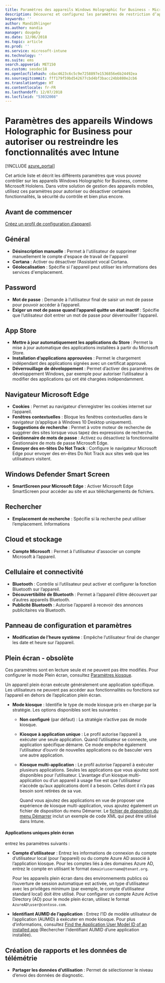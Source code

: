 ```yaml
---
title: Paramètres des appareils Windows Holographic for Business - Microsoft Intune - Azure | Microsoft Docs
description: Découvrez et configurez les paramètres de restriction d’appareil dans Microsoft Intune pour Windows Holographic for Business, notamment la désinscription, la géolocalisation, les mots de passe, l’installation des applications à partir d’un Store, les cookies et les fenêtres contextuelles dans Microsoft Edge, Windows Defender, la recherche, le cloud et le stockage, la connectivité Bluetooth, l’heure système et les données d’utilisation dans Azure.
keywords: ''
author: MandiOhlinger
ms.author: mandia
manager: dougeby
ms.date: 12/06/2018
ms.topic: article
ms.prod: ''
ms.service: microsoft-intune
ms.technology: ''
ms.suite: ems
search.appverid: MET150
ms.custom: seodec18
ms.openlocfilehash: cdac4623c6c5c9e7258897e1536856e6b24492ea
ms.sourcegitcommit: fff179f59bd542677cbd4bf3bacc24bb880e2cb6
ms.translationtype: HT
ms.contentlocale: fr-FR
ms.lasthandoff: 12/07/2018
ms.locfileid: "53032008"
---
```

# <a name="windows-holographic-for-business-device-settings-to-allow-or-restrict-features-using-intune"></a>Paramètres des appareils Windows Holographic for Business pour autoriser ou restreindre les fonctionnalités avec Intune

[!INCLUDE [azure_portal](./includes/azure_portal.md)]

Cet article liste et décrit les différents paramètres que vous pouvez contrôler sur les appareils Windows Holographic for Business, comme Microsoft Hololens. Dans votre solution de gestion des appareils mobiles, utilisez ces paramètres pour autoriser ou désactiver certaines fonctionnalités, la sécurité du contrôle et bien plus encore.

## <a name="before-you-begin"></a>Avant de commencer

[Créez un profil de configuration d’appareil](device-restrictions-configure.md).

## <a name="general"></a>Général

- **Désinscription manuelle** : Permet à l'utilisateur de supprimer manuellement le compte d'espace de travail de l'appareil
- **Cortana** : Activer ou désactiver l’Assistant vocal Cortana.
- **Géolocalisation** : Spécifie si l'appareil peut utiliser les informations des services d'emplacement.

## <a name="password"></a>Password

- **Mot de passe** : Demande à l’utilisateur final de saisir un mot de passe pour pouvoir accéder à l’appareil.
- **Exiger un mot de passe quand l’appareil quitte un état inactif** : Spécifie que l’utilisateur doit entrer un mot de passe pour déverrouiller l’appareil.

## <a name="app-store"></a>App Store

- **Mettre à jour automatiquement les applications du Store** : Permet la mise à jour automatique des applications installées à partir du Microsoft Store.
- **Installation d’applications approuvées** : Permet le chargement indépendant des applications signées avec un certificat approuvé.
- **Déverrouillage de développement** : Permet d’activer des paramètres de développement Windows, par exemple pour autoriser l’utilisateur à modifier des applications qui ont été chargées indépendamment.

## <a name="microsoft-edge-browser"></a>Navigateur Microsoft Edge

- **Cookies** : Permet au navigateur d’enregistrer les cookies internet sur l’appareil.
- **Fenêtres contextuelles** : Bloque les fenêtres contextuelles dans le navigateur (s’applique à Windows 10 Desktop uniquement).
- **Suggestions de recherche** : Permet à votre moteur de recherche de suggérer des sites lorsque vous tapez des expressions de recherche.
- **Gestionnaire de mots de passe** : Activez ou désactivez la fonctionnalité Gestionnaire de mots de passe Microsoft Edge.
- **Envoyer des en-têtes Do Not Track** : Configure le navigateur Microsoft Edge pour envoyer des en-êtes Do Not Track aux sites web que les utilisateurs visitent.

## <a name="windows-defender-smart-screen"></a>Windows Defender Smart Screen

- **SmartScreen pour Microsoft Edge** : Activer Microsoft Edge SmartScreen pour accéder au site et aux téléchargements de fichiers.

## <a name="search"></a>Rechercher

- **Emplacement de recherche** : Spécifie si la recherche peut utiliser l’emplacement. Informations

## <a name="cloud-and-storage"></a>Cloud et stockage

- **Compte Microsoft** : Permet à l'utilisateur d'associer un compte Microsoft à l’appareil.

## <a name="cellular-and-connectivity"></a>Cellulaire et connectivité

- **Bluetooth** : Contrôle si l’utilisateur peut activer et configurer la fonction Bluetooth sur l’appareil.
- **Découvertibilité de Bluetooth** : Permet à l’appareil d’être découvert par d’autres appareils Bluetooth.
- **Publicité Bluetooth** : Autorise l’appareil à recevoir des annonces publicitaires via Bluetooth.

## <a name="control-panel-and-settings"></a>Panneau de configuration et paramètres

- **Modification de l’heure système** : Empêche l’utilisateur final de changer les date et heure sur l’appareil.

## <a name="kiosk---obsolete"></a>Plein écran - obsolète

Ces paramètres sont en lecture seule et ne peuvent pas être modifiés. Pour configurer le mode Plein écran, consultez [Paramètres kiosque](kiosk-settings.md#windows-holographic-for-business).

Un appareil plein écran exécute généralement une application spécifique. Les utilisateurs ne peuvent pas accéder aux fonctionnalités ou fonctions sur l’appareil en dehors de l’application plein écran.

- **Mode kiosque** : Identifie le type de mode kiosque pris en charge par la stratégie. Les options disponibles sont les suivantes :

  - **Non configuré** (par défaut) : La stratégie n’active pas de mode kiosque. 
  - **Kiosque à application unique** : Le profil autorise l’appareil à exécuter une seule application. Quand l’utilisateur se connecte, une application spécifique démarre. Ce mode empêche également l’utilisateur d’ouvrir de nouvelles applications ou de basculer vers une autre application.
  - **Kiosque multi-application** : Le profil autorise l’appareil à exécuter plusieurs applications. Seules les applications que vous ajoutez sont disponibles pour l’utilisateur. L’avantage d’un kiosque multi-application ou d’un appareil à usage fixe est que l’utilisateur n’accède qu’aux applications dont il a besoin. Celles dont il n’a pas besoin sont retirées de sa vue. 
  
    Quand vous ajoutez des applications en vue de proposer une expérience de kiosque multi-application, vous ajoutez également un fichier de disposition du menu Démarrer. Le [fichier de disposition du menu Démarrer](https://docs.microsoft.com/hololens/hololens-kiosk#start-layout-file-for-intune) inclut un exemple de code XML qui peut être utilisé dans Intune. 

#### <a name="single-app-kiosks"></a>Applications uniques plein écran

entrez les paramètres suivants :

- **Compte d’utilisateur** : Entrez les informations de connexion du compte d’utilisateur local (pour l’appareil) ou du compte Azure AD associé à l’application kiosque. Pour les comptes liés à des domaines Azure AD, entrez le compte en utilisant le format `domain\username@tenant.org`. 

    Pour les appareils plein écran dans des environnements publics où l’ouverture de session automatique est activée, un type d’utilisateur avec les privilèges minimum (par exemple, le compte d’utilisateur standard local) doit être utilisé. Pour configurer un compte Azure Active Directory (AD) pour le mode plein écran, utilisez le format `AzureAD\user@contoso.com`.

- **Identifiant AUMID de l’application** : Entrez l’ID de modèle utilisateur de l’application (AUMID) à exécuter en mode kiosque. Pour plus d’informations, consultez [Find the Application User Model ID of an installed app](https://docs.microsoft.com/windows-hardware/customize/enterprise/find-the-application-user-model-id-of-an-installed-app) (Rechercher l’identifiant AUMID d’une application installée).

## <a name="reporting-and-telemetry"></a>Création de rapports et les données de télémétrie

- **Partager les données d’utilisation** : Permet de sélectionner le niveau d’envoi des données de diagnostic.

